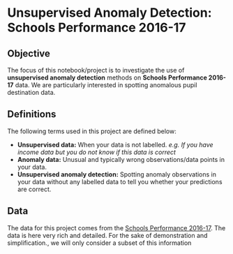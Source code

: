 # Unsupervised Anomaly Detection: Schools Performance 2016-17
## Objective
The focus of this notebook/project is to investigate the use of **unsupervised anomaly detection** methods on **Schools Performance 2016-17** data. We are particularly interested in spotting anomalous pupil destination data. 

## Definitions
The following terms used in this project are defined below:
+ **Unsupervised data:** When your data is not labelled. *e.g. If you have income data but you do not know if this data is correct*
+ **Anomaly data:** Unusual and typically wrong observations/data points in your data.
+ **Unsupervised anomaly detection:** Spotting anomaly observations in your data without any labelled data to tell you whether your predictions are correct.

## Data
The data for this project comes from the [Schools Performance 2016-17](https://www.compare-school-performance.service.gov.uk/). The data is here very rich and detailed. For the sake of demonstration and simplification., we will only consider a subset of this information